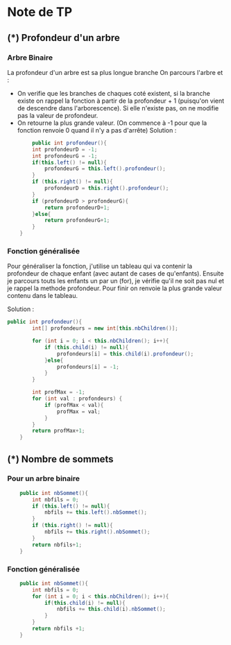 # Note de TP

## (*) Profondeur d'un arbre
### Arbre Binaire
La profondeur d'un arbre est sa plus longue branche
On parcours l'arbre et : 
- On verifie que les branches de chaques coté existent, si la branche existe on rappel la fonction à partir de la profondeur + 1 (puisqu'on vient de descendre dans l'arborescence). Si elle n'existe pas, on ne modifie pas la valeur de profondeur. 
- On retourne la plus grande valeur.
(On commence à -1 pour que la fonction renvoie 0 quand il n'y a pas d'arrête) 
Solution : 
```Java
        public int profondeur(){
        int profondeurD = -1;
        int profondeurG = -1;
        if(this.left() != null){
            profondeurG = this.left().profondeur();
        }
        if (this.right() != null){
            profondeurD = this.right().profondeur();
        }
        if (profondeurD > profondeurG){
            return profondeurD+1;
        }else{
            return profondeurG+1;
        }
    }
```

### Fonction généralisée 

Pour généraliser la fonction, j'utilise un tableau qui va contenir la profondeur de chaque enfant (avec autant de cases de qu'enfants). 
Ensuite je parcours touts les enfants un par un (for), je vérifie qu'il ne soit pas nul et je rappel la methode profondeur. Pour finir on renvoie la plus grande valeur contenu dans le tableau.

Solution : 
````java
public int profondeur(){
        int[] profondeurs = new int[this.nbChildren()];

        for (int i = 0; i < this.nbChildren(); i++){
            if (this.child(i) != null){
                profondeurs[i] = this.child(i).profondeur();
            }else{
                profondeurs[i] = -1;
            }
        }

        int profMax = -1;
        for (int val : profondeurs) {
            if (profMax < val){
                profMax = val;
            }
        }
        return profMax+1;
    }
````

## (*) Nombre de sommets

### Pour un arbre binaire
```java
    public int nbSommet(){
        int nbfils = 0;
        if (this.left() != null){
            nbfils += this.left().nbSommet();
        } 
        if (this.right() != null){
            nbfils += this.right().nbSommet();
        } 
        return nbfils+1;
    }
````
### Fonction généralisée

```java
    public int nbSommet(){
        int nbfils = 0;
        for (int i = 0; i < this.nbChildren(); i++){
            if(this.child(i) != null){
                nbfils += this.child(i).nbSommet();
            }
        }
        return nbfils +1;
    }
````